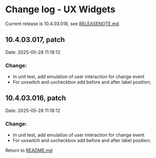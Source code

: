 # Change log - UX Widgets

Current release is 10.4.03.018, see [RELEASENOTE.md](RELEASENOTE.md).
## 10.4.03.017, patch

Date: 2025-05-28 11:18:12
  
### Change:
 - In unit test, add emulation of user interaction for change event
 - For uxswitch and uxcheckbox add before and after label position;

## 10.4.03.016, patch

Date: 2025-05-28 11:18:12
  
### Change:
 - In unit test, add emulation of user interaction for change event
 - For uxswitch and uxcheckbox add before and after label position;

Return to [README.md](README.md)
